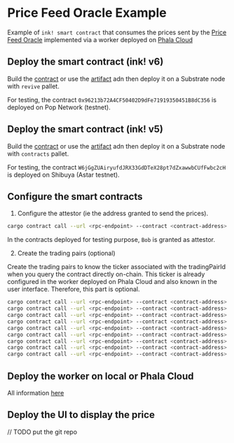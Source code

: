 # Price Feed Oracle Example

Example of `ink! smart contract` that consumes the prices sent by the [Price Feed Oracle](worker-phala-cloud) implemented via a worker deployed on [Phala Cloud](https://cloud.phala.network/)

## Deploy the smart contract (ink! v6)

Build the [contract](price_feed_consumer/ink-v6) or use the [artifact](price_feed_consumer/ink-v6/artifacts) adn then deploy it on a Substrate node with `revive` pallet.

For testing, the contract `0x96213b72A4CF50402D9dFe71919350451B8dC356` is deployed on Pop Network (testnet). 

## Deploy the smart contract (ink! v5)

Build the [contract](price_feed_consumer/ink-v5) or use the [artifact](price_feed_consumer/ink-v5/artifacts) adn then deploy it on a Substrate node with `contracts` pallet.

For testing, the contract `W6jGgZUAiryufdJRX33GdDTeX28pt7dZxawwbCUfFwbc2cH` is deployed on Shibuya (Astar testnet). 

## Configure the smart contracts

1. Configure the attestor (ie the address granted to send the prices).

```bash
cargo contract call --url <rpc-endpoint> --contract <contract-address> --message AccessControl::grant_role --args 2852625541 <attestor-address> --suri //Alice --execute
```
In the contracts deployed for testing purpose, `Bob` is granted as attestor.

2. Create the trading pairs (optional)

Create the trading pairs to know the ticker associated with the tradingPairId when you query the contract directly on-chain. 
This ticker is already configured in the worker deployed on Phala Cloud and also known in the user interface. 
Therefore, this part is optional.

```bash
cargo contract call --url <rpc-endpoint> --contract <contract-address> --message create_trading_pair --args 1 \"bitcoin\" \"usd\" --suri //Alice --execute
cargo contract call --url <rpc-endpoint> --contract <contract-address> --message create_trading_pair --args 2 \"ethereum\" \"usd\" --suri //Alice --execute
cargo contract call --url <rpc-endpoint> --contract <contract-address> --message create_trading_pair --args 5 \"binancecoin\" \"usd\" --suri //Alice --execute
cargo contract call --url <rpc-endpoint> --contract <contract-address> --message create_trading_pair --args 32 \"polkadot\" \"usd\" --suri //Alice --execute
cargo contract call --url <rpc-endpoint> --contract <contract-address> --message create_trading_pair --args 283 \"astar\" \"usd\" --suri //Alice --execute
cargo contract call --url <rpc-endpoint> --contract <contract-address> --message create_trading_pair --args 256 \"kusama\" \"usd\" --suri //Alice --execute
cargo contract call --url <rpc-endpoint> --contract <contract-address> --message create_trading_pair --args 528 \"pha\" \"usd\" --suri //Alice --execute
cargo contract call --url <rpc-endpoint> --contract <contract-address> --message create_trading_pair --args 576 \"moonbeam\" \"usd\" --suri //Alice --execute
cargo contract call --url <rpc-endpoint> --contract <contract-address> --message create_trading_pair --args 2294 \"shiden\" \"usd\" --suri //Alice --execute
```

## Deploy the worker on local or Phala Cloud

All information [here](worker-phala-cloud/README.md)

## Deploy the UI to display the price

// TODO put the git repo
